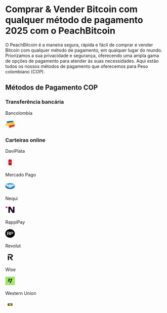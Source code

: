 <body class="payment-methods-page">

# Comprar & Vender Bitcoin com qualquer método de pagamento 2025 com o PeachBitcoin

O PeachBitcoin é a maneira segura, rápida e fácil de comprar e vender Bitcoin com qualquer método de pagamento, em qualquer lugar do mundo. Priorizamos a sua privacidade e segurança, oferecendo uma ampla gama de opções de pagamento para atender às suas necessidades. Aqui estão todos os nossos métodos de pagamento que oferecemos para Peso colombiano (COP).

## Métodos de Pagamento COP

### Transferência bancária

<div class="payment-grid">
    <div class="payment-grid-item">
        <p>Bancolombia</p> 
        <img src="/img/faq/logoimg/bancolombia.png" width="30px" height="27px" alt="Comprar bitcoin com Bancolombia, Vender bitcoin com Bancolombia">
    </div>
</div>

### Carteiras online

<div class="payment-grid">
    <div class="payment-grid-item">
        <p>DaviPlata</p> 
        <img src="/img/faq/logoimg/daviplata.png" width="30px" height="27px" alt="Comprar bitcoin com DaviPlata, Vender bitcoin com DaviPlata">
    </div>
    <div class="payment-grid-item">
        <p>Mercado Pago</p> 
        <img src="/img/faq/logoimg/mercadopago.png" width="30px" height="27px" alt="Comprar bitcoin com Mercado Pago, Vender bitcoin com Mercado Pago">
    </div>
    <div class="payment-grid-item">
        <p>Nequi</p> 
        <img src="/img/faq/logoimg/nequi.png" width="30px" height="27px" alt="Comprar bitcoin com Nequi, Vender bitcoin com Nequi">
    </div>
    <div class="payment-grid-item">
        <p>RappiPay</p> 
        <img src="/img/faq/logoimg/rappipay.png" width="30px" height="27px" alt="Comprar bitcoin com RappiPay, Vender bitcoin com RappiPay">
    </div>
    <div class="payment-grid-item">
        <p>Revolut</p> 
        <img src="/img/faq/logoimg/revolut.png" width="30px" height="27px" alt="Comprar bitcoin com Revolut, Vender bitcoin com Revolut">
    </div>
    <div class="payment-grid-item">
        <p>Wise</p> 
        <img src="/img/faq/logoimg/wise.png" width="30px" height="27px" alt="Comprar bitcoin com Wise, Vender bitcoin com Wise">
    </div>
    <div class="payment-grid-item">
        <p>Western Union</p> 
        <img src="/img/faq/logoimg/westernunion.png" width="30px" height="27px" alt="Comprar bitcoin com Western Union, Vender bitcoin com Western Union">
    </div>
</div>

</body>
